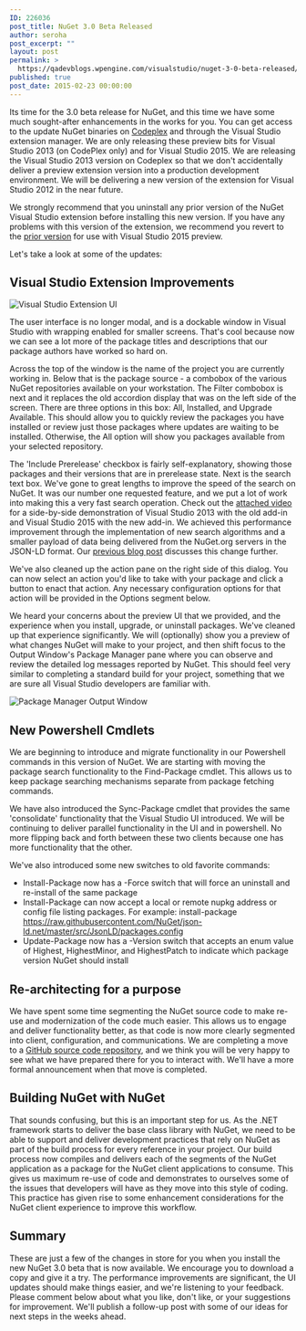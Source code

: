 ```yaml
---
ID: 226036
post_title: NuGet 3.0 Beta Released
author: seroha
post_excerpt: ""
layout: post
permalink: >
  https://qadevblogs.wpengine.com/visualstudio/nuget-3-0-beta-released/
published: true
post_date: 2015-02-23 00:00:00
---
```

Its time for the 3.0 beta release for NuGet, and this time we have some much sought-after enhancements in the works for you. You can get access to the update NuGet binaries on [Codeplex][1] and through the Visual Studio extension manager. We are only releasing these preview bits for Visual Studio 2013 (on CodePlex only) and for Visual Studio 2015. We are releasing the Visual Studio 2013 version on Codeplex so that we don't accidentally deliver a preview extension version into a production development environment. We will be delivering a new version of the extension for Visual Studio 2012 in the near future.

We strongly recommend that you uninstall any prior version of the NuGet Visual Studio extension before installing this new version. If you have any problems with this version of the extension, we recommend you revert to the [prior version][2] for use with Visual Studio 2015 preview.

Let's take a look at some of the updates:

## Visual Studio Extension Improvements

![Visual Studio Extension UI][3]

The user interface is no longer modal, and is a dockable window in Visual Studio with wrapping enabled for smaller screens. That's cool because now we can see a lot more of the package titles and descriptions that our package authors have worked so hard on.

Across the top of the window is the name of the project you are currently working in. Below that is the package source - a combobox of the various NuGet repositories available on your workstation. The Filter combobox is next and it replaces the old accordion display that was on the left side of the screen. There are three options in this box: All, Installed, and Upgrade Available. This should allow you to quickly review the packages you have installed or review just those packages where updates are waiting to be installed. Otherwise, the All option will show you packages available from your selected repository.

The 'Include Prerelease' checkbox is fairly self-explanatory, showing those packages and their versions that are in prerelease state. Next is the search text box. We've gone to great lengths to improve the speed of the search on NuGet. It was our number one requested feature, and we put a lot of work into making this a very fast search operation. Check out the [attached video][4] for a side-by-side demonstration of Visual Studio 2013 with the old add-in and Visual Studio 2015 with the new add-in. We achieved this performance improvement through the implementation of new search algorithms and a smaller payload of data being delivered from the NuGet.org servers in the JSON-LD format. Our [previous blog post][5] discusses this change further.

We've also cleaned up the action pane on the right side of this dialog. You can now select an action you'd like to take with your package and click a button to enact that action. Any necessary configuration options for that action will be provided in the Options segment below.

We heard your concerns about the preview UI that we provided, and the experience when you install, upgrade, or uninstall packages. We've cleaned up that experience significantly. We will (optionally) show you a preview of what changes NuGet will make to your project, and then shift focus to the Output Window's Package Manager pane where you can observe and review the detailed log messages reported by NuGet. This should feel very similar to completing a standard build for your project, something that we are sure all Visual Studio developers are familiar with.

![Package Manager Output Window][6]

## New Powershell Cmdlets

We are beginning to introduce and migrate functionality in our Powershell commands in this version of NuGet. We are starting with moving the package search functionality to the Find-Package cmdlet. This allows us to keep package searching mechanisms separate from package fetching commands.

We have also introduced the Sync-Package cmdlet that provides the same 'consolidate' functionality that the Visual Studio UI introduced. We will be continuing to deliver parallel functionality in the UI and in powershell. No more flipping back and forth between these two clients because one has more functionality that the other.

We've also introduced some new switches to old favorite commands:

*   Install-Package now has a -Force switch that will force an uninstall and re-install of the same package
*   Install-Package can now accept a local or remote nupkg address or config file listing packages. For example: install-package <https://raw.githubusercontent.com/NuGet/json-ld.net/master/src/JsonLD/packages.config>
*   Update-Package now has a -Version switch that accepts an enum value of Highest, HighestMinor, and HighestPatch to indicate which package version NuGet should install

## Re-architecting for a purpose

We have spent some time segmenting the NuGet source code to make re-use and modernization of the code much easier. This allows us to engage and deliver functionality better, as that code is now more clearly segmented into client, configuration, and communications. We are completing a move to a [GitHub source code repository][7], and we think you will be very happy to see what we have prepared there for you to interact with. We'll have a more formal announcement when that move is completed.

## Building NuGet with NuGet

That sounds confusing, but this is an important step for us. As the .NET framework starts to deliver the base class library with NuGet, we need to be able to support and deliver development practices that rely on NuGet as part of the build process for every reference in your project. Our build process now compiles and delivers each of the segments of the NuGet application as a package for the NuGet client applications to consume. This gives us maximum re-use of code and demonstrates to ourselves some of the issues that developers will have as they move into this style of coding. This practice has given rise to some enhancement considerations for the NuGet client experience to improve this workflow.

## Summary

These are just a few of the changes in store for you when you install the new NuGet 3.0 beta that is now available. We encourage you to download a copy and give it a try. The performance improvements are significant, the UI updates should make things easier, and we're listening to your feedback. Please comment below about what you like, don't like, or your suggestions for improvement. We'll publish a follow-up post with some of our ideas for next steps in the weeks ahead.

 [1]: http://nuget.codeplex.com/releases
 [2]: http://nuget.codeplex.com/downloads/get/909582
 [3]: https://devblogs.microsoft.com/nuget/wp-content/uploads/sites/49/2019/05/ui.png
 [4]: https://devblogs.microsoft.com/nuget/wp-content/uploads/sites/49/2019/05/nuget-perf.mp4
 [5]: http://blog.nuget.org/20140424/building-nuget-3.x.html
 [6]: https://devblogs.microsoft.com/nuget/wp-content/uploads/sites/49/2019/05/output.png
 [7]: http://github.com/nuget